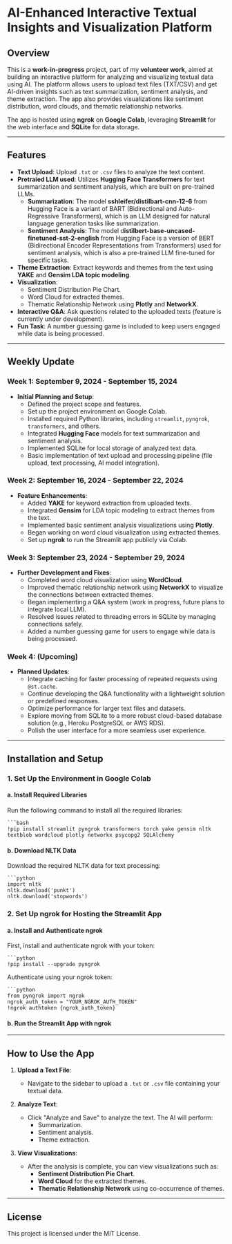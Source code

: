# AI-Enhanced Interactive Textual Insights and Visualization Platform

## Overview

This is a **work-in-progress** project, part of my **volunteer work**, aimed at building an interactive platform for analyzing and visualizing textual data using AI. The platform allows users to upload text files (TXT/CSV) and get AI-driven insights such as text summarization, sentiment analysis, and theme extraction. The app also provides visualizations like sentiment distribution, word clouds, and thematic relationship networks.

The app is hosted using **ngrok** on **Google Colab**, leveraging **Streamlit** for the web interface and **SQLite** for data storage.

---

## Features

- **Text Upload**: Upload `.txt` or `.csv` files to analyze the text content.
- **Pretraied LLM used**: Utilizes **Hugging Face Transformers** for text summarization and sentiment analysis, which are built on pre-trained LLMs.
  - **Summarization**: The model **sshleifer/distilbart-cnn-12-6** from Hugging Face is a variant of BART (Bidirectional and Auto-Regressive Transformers), which is an LLM designed for natural language generation tasks like summarization.
  - **Sentiment Analysis**: The model d**istilbert-base-uncased-finetuned-sst-2-english** from Hugging Face is a version of BERT (Bidirectional Encoder Representations from Transformers) used for sentiment analysis, which is also a pre-trained LLM fine-tuned for specific tasks.
- **Theme Extraction**: Extract keywords and themes from the text using **YAKE** and **Gensim LDA topic modeling**.
- **Visualization**:
  - Sentiment Distribution Pie Chart.
  - Word Cloud for extracted themes.
  - Thematic Relationship Network using **Plotly** and **NetworkX**.
- **Interactive Q&A**: Ask questions related to the uploaded texts (feature is currently under development).
- **Fun Task**: A number guessing game is included to keep users engaged while data is being processed.

---

## Weekly Update

### Week 1: September 9, 2024 - September 15, 2024
- **Initial Planning and Setup**:
  - Defined the project scope and features.
  - Set up the project environment on Google Colab.
  - Installed required Python libraries, including `streamlit`, `pyngrok`, `transformers`, and others.
  - Integrated **Hugging Face** models for text summarization and sentiment analysis.
  - Implemented SQLite for local storage of analyzed text data.
  - Basic implementation of text upload and processing pipeline (file upload, text processing, AI model integration).

### Week 2: September 16, 2024 - September 22, 2024
- **Feature Enhancements**:
  - Added **YAKE** for keyword extraction from uploaded texts.
  - Integrated **Gensim** for LDA topic modeling to extract themes from the text.
  - Implemented basic sentiment analysis visualizations using **Plotly**.
  - Began working on word cloud visualization using extracted themes.
  - Set up **ngrok** to run the Streamlit app publicly via Colab.

### Week 3: September 23, 2024 - September 29, 2024
- **Further Development and Fixes**:
  - Completed word cloud visualization using **WordCloud**.
  - Improved thematic relationship network using **NetworkX** to visualize the connections between extracted themes.
  - Began implementing a Q&A system (work in progress, future plans to integrate local LLM).
  - Resolved issues related to threading errors in SQLite by managing connections safely.
  - Added a number guessing game for users to engage while data is being processed.

### Week 4: (Upcoming)
- **Planned Updates**:
  - Integrate caching for faster processing of repeated requests using `@st.cache`.
  - Continue developing the Q&A functionality with a lightweight solution or predefined responses.
  - Optimize performance for larger text files and datasets.
  - Explore moving from SQLite to a more robust cloud-based database solution (e.g., Heroku PostgreSQL or AWS RDS).
  - Polish the user interface for a more seamless user experience.

---

## Installation and Setup

### 1. Set Up the Environment in Google Colab

#### a. Install Required Libraries

Run the following command to install all the required libraries:

    ```bash
    !pip install streamlit pyngrok transformers torch yake gensim nltk textblob wordcloud plotly networkx psycopg2 SQLAlchemy

#### b. Download NLTK Data
Download the required NLTK data for text processing:

    ```python
    import nltk
    nltk.download('punkt')
    nltk.download('stopwords')

### 2. Set Up ngrok for Hosting the Streamlit App

#### a. Install and Authenticate ngrok

First, install and authenticate ngrok with your token:

    ```python
    !pip install --upgrade pyngrok

Authenticate using your ngrok token:

    ```python
    from pyngrok import ngrok
    ngrok_auth_token = "YOUR_NGROK_AUTH_TOKEN"
    !ngrok authtoken {ngrok_auth_token}

#### b. Run the Streamlit App with ngrok

---

## How to Use the App

1. **Upload a Text File**:
   - Navigate to the sidebar to upload a `.txt` or `.csv` file containing your textual data.

2. **Analyze Text**:
   - Click "Analyze and Save" to analyze the text. The AI will perform:
     - Summarization.
     - Sentiment analysis.
     - Theme extraction.

3. **View Visualizations**:
   - After the analysis is complete, you can view visualizations such as:
     - **Sentiment Distribution Pie Chart**.
     - **Word Cloud** for the extracted themes.
     - **Thematic Relationship Network** using co-occurrence of themes.

---

## License

This project is licensed under the MIT License. 




